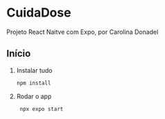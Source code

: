# CuidaDose

Projeto React Naitve com Expo, por Carolina Donadel

## Início

1. Instalar tudo

   ```bash
   npm install
   ```

2. Rodar o app

   ```bash
    npx expo start
   ```
